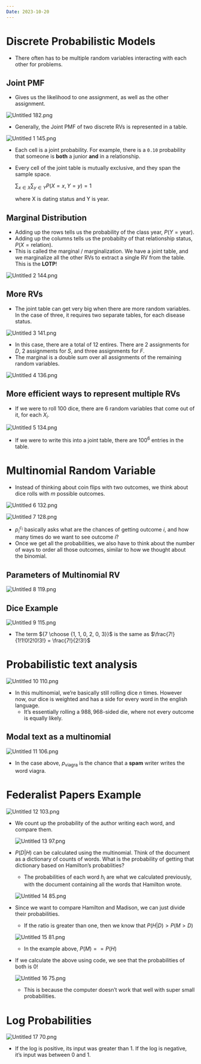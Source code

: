 ```yaml
---
Date: 2023-10-20
---
```

# Discrete Probabilistic Models

- There often has to be multiple random variables interacting with each other for problems.

## Joint PMF

- Gives us the likelihood to one assignment, as well as the other assignment.

![Untitled 182.png](attachments/Untitled%20182.png)

- Generally, the Joint PMF of two discrete RVs is represented in a table.

![Untitled 1 145.png](attachments/Untitled%201%20145.png)

- Each cell is a joint probability. For example, there is a `0.10` probability that someone is **both** a junior **and** in a relationship.
- Every cell of the joint table is mutually exclusive, and they span the sample space.
    
    $\sum_{x\in X}\sum_{y \in Y}P(X=x, Y=y) = 1$
    
    where X is dating status and Y is year.
    

## Marginal Distribution

- Adding up the rows tells us the probability of the class year, $P(Y = \text{year})$﻿.
- Adding up the columns tells us the probabilty of that relationship status, $P(X =\text{relation})$﻿.
- This is called the marginal / marginalization. We have a joint table, and we marginalize all the other RVs to extract a single RV from the table. This is the **LOTP**!

![Untitled 2 144.png](attachments/Untitled%202%20144.png)

## More RVs

- The joint table can get very big when there are more random variables. In the case of three, it requires two separate tables, for each disease status.

![Untitled 3 141.png](attachments/Untitled%203%20141.png)

- In this case, there are a total of 12 entires. There are 2 assignments for $D$﻿, 2 assignments for $S$﻿, and three assignments for $F$﻿.
- The marginal is a double sum over all assignments of the remaining random variables.

![Untitled 4 136.png](attachments/Untitled%204%20136.png)

## More efficient ways to represent multiple RVs

- If we were to roll 100 dice, there are 6 random variables that come out of it, for each $X_i$﻿.

![Untitled 5 134.png](attachments/Untitled%205%20134.png)

- If we were to write this into a joint table, there are $100^6$﻿ entries in the table.

# Multinomial Random Variable

- Instead of thinking about coin flips with two outcomes, we think about dice rolls with $m$﻿ possible outcomes.

![Untitled 6 132.png](attachments/Untitled%206%20132.png)

![Untitled 7 128.png](attachments/Untitled%207%20128.png)

- $p_i^{c_i}$﻿ basically asks what are the chances of getting outcome $i$﻿, and how many times do we want to see outcome $i$﻿?
- Once we get all the probabilities, we also have to think about the number of ways to order all those outcomes, similar to how we thought about the binomial.

## Parameters of Multinomial RV

![Untitled 8 119.png](attachments/Untitled%208%20119.png)

## Dice Example

![Untitled 9 115.png](attachments/Untitled%209%20115.png)

- The term ${7 \choose {1, 1, 0, 2, 0, 3}}$﻿ is the same as $\frac{7!}{1!1!0!2!0!3!} = \frac{7!}{2!3!}$﻿

# Probabilistic text analysis

![Untitled 10 110.png](attachments/Untitled%2010%20110.png)

- In this multinomial, we’re basically still rolling dice $n$﻿ times. However now, our dice is weighted and has a side for every word in the english language.
    - It’s essentially rolling a $988,968$﻿-sided die, where not every outcome is equally likely.

## Modal text as a multinomial

![Untitled 11 106.png](attachments/Untitled%2011%20106.png)

- In the case above, $p_{\text{viagra}}$﻿ is the chance that a **spam** writer writes the word viagra.

# Federalist Papers Example

![Untitled 12 103.png](attachments/Untitled%2012%20103.png)

- We count up the probability of the author writing each word, and compare them.
    
    ![Untitled 13 97.png](attachments/Untitled%2013%2097.png)
    
- $P(D | H)$﻿ can be calculated using the multinomial. Think of the document as a dictionary of counts of words. What is the probability of getting that dictionary based on Hamilton’s probablities?
    
    - The probabilities of each word $h_i$﻿ are what we calculated previously, with the document containing all the words that Hamilton wrote.
    
    ![Untitled 14 85.png](attachments/Untitled%2014%2085.png)
    
- Since we want to compare Hamilton and Madison, we can just divide their probabilities.
    
    - If the ratio is greater than one, then we know that $P(H|D) > P(M>D)$﻿
    
    ![Untitled 15 81.png](attachments/Untitled%2015%2081.png)
    
    - In the example above, $P(M) == P(H)$﻿
- If we calculate the above using code, we see that the probabilities of both is 0!
    
    ![Untitled 16 75.png](attachments/Untitled%2016%2075.png)
    
    - This is because the computer doesn’t work that well with super small probabilities.

# Log Probabilities

![Untitled 17 70.png](attachments/Untitled%2017%2070.png)

- If the log is positive, its input was greater than 1. If the log is negative, it’s input was between 0 and 1.